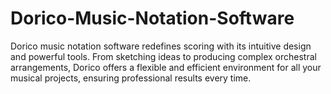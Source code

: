 # Dorico-Music-Notation-Software
Dorico music notation software redefines scoring with its intuitive design and powerful tools. From sketching ideas to producing complex orchestral arrangements, Dorico offers a flexible and efficient environment for all your musical projects, ensuring professional results every time.
